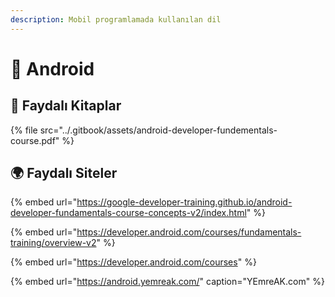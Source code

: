 ```yaml
---
description: Mobil programlamada kullanılan dil
---
```


# 📱 Android

## 📕 Faydalı Kitaplar

{% file src="../.gitbook/assets/android-developer-fundementals-course.pdf" %}

## 🌍 Faydalı Siteler

{% embed url="https://google-developer-training.github.io/android-developer-fundamentals-course-concepts-v2/index.html" %}

{% embed url="https://developer.android.com/courses/fundamentals-training/overview-v2" %}

{% embed url="https://developer.android.com/courses" %}

{% embed url="https://android.yemreak.com/" caption="YEmreAK.com" %}

